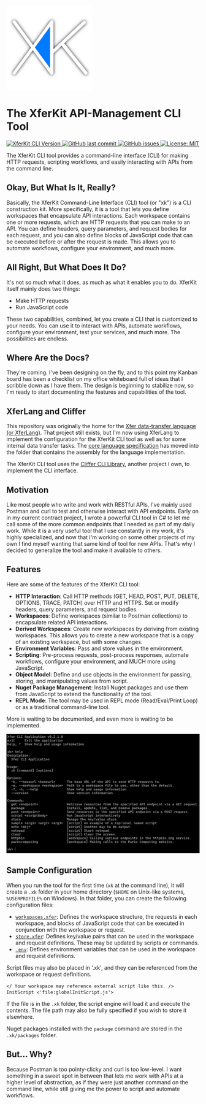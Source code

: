 ﻿![XferLogo](logo/XferKit-sm.png)

# The XferKit API-Management CLI Tool

<p>
  <a href="https://github.com/paulmooreparks/XferKit">
    <img alt="XferKit CLI Version" src="https://img.shields.io/badge/XferKit_CLI-0.2.1-green">
  </a>
  <a href="https://github.com/paulmooreparks/XferKit">
    <img alt="GitHub last commit" src="https://img.shields.io/github/last-commit/paulmooreparks/Xfer">
  </a>
  <a href="https://github.com/paulmooreparks/XferKit">
    <img alt="GitHub issues" src="https://img.shields.io/github/issues/paulmooreparks/Xfer">
  </a>
  <a href="https://opensource.org/licenses/MIT">
    <img alt="License: MIT" src="https://img.shields.io/badge/License-MIT-yellow.svg">
  </a>
  <!--
  <a href="https://www.nuget.org/packages/XferKit">
    <img alt="NuGet" src="https://img.shields.io/nuget/v/XferKit.svg">
  </a>
  -->
</p>


The XferKit CLI tool provides a command-line interface (CLI) for making HTTP requests, scripting workflows, and easily interacting with APIs from the command line.

## Okay, But What Is It, Really?

Basically, the XferKit Command-Line Interface (CLI) tool (or "xk") is a CLI construction kit. More specifically, it is a tool that lets you define workspaces that encapsulate API interactions. Each workspace contains one or more requests, which are HTTP requests that you can make to an API. You can define headers, query parameters, and request bodies for each request, and you can also define blocks of JavaScript code that can be executed before or after the request is made. This allows you to automate workflows, configure your environment, and much more.

## All Right, But What Does It Do?

It's not so much what it does, as much as what it enables you to do. XferKit itself mainly does two things:

* Make HTTP requests
* Run JavaScript code

These two capabilities, combined, let you create a CLI that is customized to your needs. You can use it to interact with APIs, automate workflows, configure your environment, test your services, and much more. The possibilities are endless.

## Where Are the Docs?

They're coming. I've been designing on the fly, and to this point my Kanban board has been a checklist on my office whiteboard full of ideas that I scribble down as I have them. The design is beginning to stabilize now, so I'm ready to start documenting the features and capabilities of the tool.

## XferLang and Cliffer

This repository was originally the home for the [Xfer data-transfer language (or XferLang)](https://github.com/paulmooreparks/Xfer/). That project still exists, but I'm now using XferLang to implement the configuration for the XferKit CLI tool as well as for some internal data transfer tasks. The [core language specification](ParksComputing.Xfer.Lang/README.md) has moved into the folder that contains the assembly for the language implementation.

The XferKit CLI tool uses the [Cliffer CLI Library](https://github.com/paulmooreparks/Cliffer), another project I own, to implement the CLI interface.

## Motivation

Like most people who write and work with RESTful APIs, I've mainly used Postman and curl to test and otherwise interact with API endpoints. Early on in my current contract project, I wrote a powerful CLI tool in C# to let me call some of the more common endpoints that I needed as part of my daily work. While it is a very useful tool that I use constantly in my work, it's highly specialized, and now that I'm working on some other projects of my own I find myself wanting that same kind of tool for new APIs. That's why I decided to generalize the tool and make it available to others.

## Features

Here are some of the features of the XferKit CLI tool:

- **HTTP Interaction**: Call HTTP methods (GET, HEAD, POST, PUT, DELETE, OPTIONS, TRACE, PATCH) over HTTP and HTTPS. Set or modify headers, query parameters, and request bodies.
- **Workspaces**: Define workspaces (similar to Postman collections) to encapsulate related API interactions.
- **Derived Workspaces**: Create new workspaces by deriving from existing workspaces. This allows you to create a new workspace that is a copy of an existing workspace, but with some changes.
- **Environment Variables**: Pass and store values in the environment.
- **Scripting**: Pre-process requests, post-process responses, automate workflows, configure your environment, and MUCH more using JavaScript.
- **Object Model**: Define and use objects in the environment for passing, storing, and manipulating values from script.
- **Nuget Package Management**: Install Nuget packages and use them from JavaScript to extend the functionality of the tool.
- **REPL Mode**: The tool may be used in REPL mode (Read/Eval/Print Loop) or as a traditional command-line tool.

More is waiting to be documented, and even more is waiting to be implemented.

![Screen shot 01](XferScreen01.png)

## Sample Configuration

When you run the tool for the first time (`xk` at the command line), it will create a `.xk` folder in your home directory (`$HOME` on Unix-like systems, `%USERPROFILE%` on Windows). In that folder, you can create the following configuration files:

- [`workspaces.xfer`](.xk/workspaces.xfer): Defines the workspace structure, the requests in each workspace, and blocks of JavaScript code that can be executed in conjunction with the workspace or request.
- [`store.xfer`](.xk/store.xfer): Defines key/value pairs that can be used in the workspace and request definitions. These may be updated by scripts or commands.
- [`.env`](.xk/.env): Defines environment variables that can be used in the workspace and request definitions.

Script files may also be placed in '.xk', and they can be referenced from the workspace or request definitions.

```xfer
</ Your workspace may reference external script like this. />
InitScript <'file:globalInitScript.js'>
```

If the file is in the `.xk` folder, the script engine will load it and execute the contents. The file path may also be fully specified if you wish to store it elsewhere.

Nuget packages installed with the `package` command are stored in the `.xk/packages` folder.

## But... Why?

Because Postman is too pointy-clicky and curl is too low-level. I want something in a sweet spot in between that lets me work with APIs at a higher level of abstraction, as if they were just another command on the command line, while still giving me the power to script and automate workflows.

